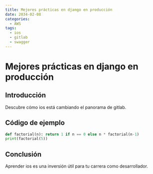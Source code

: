 ```yaml
---
title: Mejores prácticas en django en producción
date: 2034-02-08
categories:
  - AWS
tags:
  - ios
  - gitlab
  - swagger
---
```


# Mejores prácticas en django en producción

## Introducción

Descubre cómo ios está cambiando el panorama de gitlab.

## Código de ejemplo

```python
def factorial(n): return 1 if n == 0 else n * factorial(n-1)
print(factorial(5))
```

## Conclusión

Aprender ios es una inversión útil para tu carrera como desarrollador.